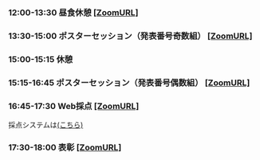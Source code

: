 ### 12:00-13:30 昼食休憩 [[ZoomURL]](https://nagoya-u.ac.jp)
### 13:30-15:00 ポスターセッション（発表番号奇数組） [[ZoomURL]](https://nagoya-u.ac.jp)
### 15:00-15:15 休憩
### 15:15-16:45 ポスターセッション（発表番号偶数組） [[ZoomURL]](https://nagoya-u.ac.jp)
### 16:45-17:30 Web採点 [[ZoomURL]](https://nagoya-u.ac.jp)
採点システムは[(こちら)](https://nagoya-u.ac.jp)
### 17:30-18:00 表彰 [[ZoomURL]](https://nagoya-u.ac.jp)

